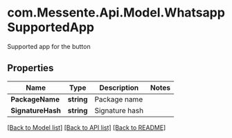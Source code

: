 # com.Messente.Api.Model.WhatsappSupportedApp
Supported app for the button

## Properties

Name | Type | Description | Notes
------------ | ------------- | ------------- | -------------
**PackageName** | **string** | Package name | 
**SignatureHash** | **string** | Signature hash | 

[[Back to Model list]](../README.md#documentation-for-models) [[Back to API list]](../README.md#documentation-for-api-endpoints) [[Back to README]](../README.md)

